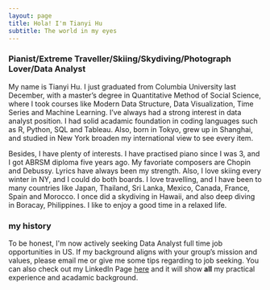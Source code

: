 ```yaml
---
layout: page
title: Hola! I'm Tianyi Hu
subtitle: The world in my eyes
---
```


### Pianist/Extreme Traveller/Skiing/Skydiving/Photograph Lover/Data Analyst

My name is Tianyi Hu. I just graduated from Columbia University last December, with a master’s degree in Quantitative Method of Social Science, where I took courses like Modern Data Structure, Data Visualization, Time Series and Machine Learning. I’ve always had a strong interest in data analyst position. I had solid acadamic foundation in coding languages such as R, Python, SQL and Tableau. Also, born in Tokyo, grew up in Shanghai, and studied in New York broaden my international view to see every item.

Besides, I have plenty of interests. I have practised piano since I was 3, and I got ABRSM diploma five years ago. My favoriate composers are Chopin and Debussy. Lyrics have always been my strength. Also, I love skiing every winter in NY, and I could do both boards. I love travelling, and I have been to many countries like Japan, Thailand, Sri Lanka, Mexico, Canada,  France, Spain and Morocco. I once did a skydiving in Hawaii, and also deep diving in Boracay, Philippines. I like to enjoy a good time in a relaxed life.

### my history

To be honest, I'm now actively seeking Data Analyst full time job opportunities in US. If my background aligns with your group’s mission and values, please email me or give me some tips regarding to job seeking. You can also check out my LinkedIn Page [here](https://www.linkedin.com/in/tianyihu777/) and it will show **all** my practical experience and acadamic background.
